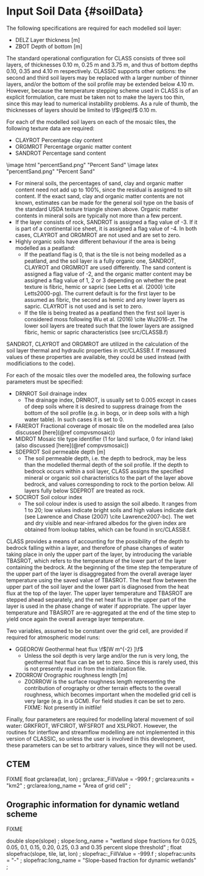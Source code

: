 # Input Soil Data {#soilData}

The following specifications are required for each modelled soil layer:

- DELZ Layer thickness [m]
- ZBOT Depth of bottom [m]

The standard operational configuration for CLASS consists of three soil layers, of thicknesses 0.10 m, 0.25 m and 3.75 m, and thus of bottom depths 0.10, 0.35 and 4.10 m respectively. CLASSIC supports other options: the second and third soil layers may be replaced with a larger number of thinner layers, and/or the bottom of the soil profile may be extended below 4.10 m. However, because the temperature stepping scheme used in CLASS is of an explicit formulation, care must be taken not to make the layers too thin, since this may lead to numerical instability problems. As a rule of thumb, the thicknesses of layers should be limited to \f$\geq\f$ 0.10 m.

For each of the modelled soil layers on each of the mosaic tiles, the following texture data are required:

- CLAYROT Percentage clay content
- ORGMROT Percentage organic matter content
- SANDROT Percentage sand content

\image html "percentSand.png" "Percent Sand"
\image latex "percentSand.png" "Percent Sand"

- For mineral soils, the percentages of sand, clay and organic matter content need not add up to 100%, since the residual is assigned to silt content. If the exact sand, clay and organic matter contents are not known, estimates can be made for the general soil type on the basis of the standard USDA texture triangle shown above. Organic matter contents in mineral soils are typically not more than a few percent.
- If the layer consists of rock, SANDROT is assigned a flag value of -3. If it is part of a continental ice sheet, it is assigned a flag value of -4. In both cases, CLAYROT and ORGMROT are not used and are set to zero.
- Highly organic soils have different behaviour if the area is being modelled as a peatland:
  - If the peatland flag is 0, that is the tile is not being modelled as a peatland, and the soil layer is a fully organic one, SANDROT, CLAYROT and ORGMROT are used differently. The sand content is assigned a flag value of -2, and the organic matter content may be assigned a flag value of 1, 2 or 3 depending on whether the peat texture is fibric, hemic or sapric (see Letts et al. (2000) \cite Letts2000-pg). The current default is for the first layer to be assumed as fibric, the second as hemic and any lower layers as sapric. CLAYROT is not used and is set to zero.
  - If the tile is being treated as a peatland then the first soil layer is considered moss following Wu et al. (2016) \cite Wu2016-zt. The lower soil layers are treated such that the lower layers are assigned fibric, hemic or sapric characteristics (see src/CLASSB.f)


SANDROT, CLAYROT and ORGMROT are utilized in the calculation of the soil layer thermal and hydraulic properties in src/CLASSB.f. If measured values of these properties are available, they could be used instead (with modificiations to the code).

For each of the mosaic tiles over the modelled area, the following surface parameters must be specified:

- DRNROT Soil drainage index
  - The drainage index, DRNROT, is usually set to 0.005 except in cases of deep soils where it is desired to suppress drainage from the bottom of the soil profile (e.g. in bogs, or in deep soils with a high water table). In such cases it is set to 0.
- FAREROT Fractional coverage of mosaic tile on the modelled area (also discussed [here](@ref compvsmosaic))
- MIDROT Mosaic tile type identifier (1 for land surface, 0 for inland lake) (also discussed [here](@ref compvsmosaic))
- SDEPROT Soil permeable depth [m]
  - The soil permeable depth, i.e. the depth to bedrock, may be less than the modelled thermal depth of the soil profile. If the depth to bedrock occurs within a soil layer, CLASS assigns the specified mineral or organic soil characteristics to the part of the layer above bedrock, and values corresponding to rock to the portion below. All layers fully below SDEPROT are treated as rock.
- SOCIROT Soil colour index
  - The soil colour index is used to assign the soil albedo.  It ranges from 1 to 20; low values indicate bright soils and high values indicate dark (see Lawrence and Chase (2007) \cite Lawrence2007-bc).  The wet and dry visible and near-infrared albedos for the given index are obtained from lookup tables, which can be found in src/CLASSB.f.

CLASS provides a means of accounting for the possibility of the depth to bedrock falling within a layer, and therefore of phase changes of water taking place in only the upper part of the layer, by introducing the variable TBASROT, which refers to the temperature of the lower part of the layer containing the bedrock. At the beginning of the time step the temperature of the upper part of the layer is disaggregated from the overall average layer temperature using the saved value of TBASROT. The heat flow between the upper part of the soil layer and the lower part is diagnosed from the heat flux at the top of the layer. The upper layer temperature and TBASROT are stepped ahead separately, and the net heat flux in the upper part of the layer is used in the phase change of water if appropriate. The upper layer temperature and TBASROT are re-aggregated at the end of the time step to yield once again the overall average layer temperature.

Two variables, assumed to be constant over the grid cell, are provided if required for atmospheric model runs:

- GGEOROW Geothermal heat flux \f$[W m^{-2} ]\f$
  - Unless the soil depth is very large and/or the run is very long, the geothermal heat flux can be set to zero. Since this is rarely used, this is not presently read in from the initialization file.
- Z0ORROW Orographic roughness length [m]
  - Z0ORROW is the surface roughness length representing the contribution of orography or other terrain effects to the overall roughness, which becomes important when the modelled grid cell is very large (e.g. in a GCM). For field studies it can be set to zero. FIXME: Not presently in initfile!

Finally, four parameters are required for modelling lateral movement of soil water: GRKFROT, WFCIROT, WFSFROT and XSLPROT. However, the routines for interflow and streamflow modelling are not implemented in this version of CLASSIC, so unless the user is involved in this development, these parameters can be set to arbitrary values, since they will not be used.


## CTEM
FIXME
float grclarea(lat, lon) ;
  grclarea:_FillValue = -999.f ;
  grclarea:units = "km2" ;
  grclarea:long_name = "Area of grid cell" ;

## Orographic information for dynamic wetland scheme

FIXME

double slope(slope) ;
  slope:long_name = "wetland slope fractions for 0.025, 0.05, 0.1, 0.15, 0.20, 0.25, 0.3 and 0.35 percent slope threshold" ;
float slopefrac(slope, tile, lat, lon) ;
  slopefrac:_FillValue = -999.f ;
  slopefrac:units = "-" ;
  slopefrac:long_name = "Slope-based fraction for dynamic wetlands" ;
